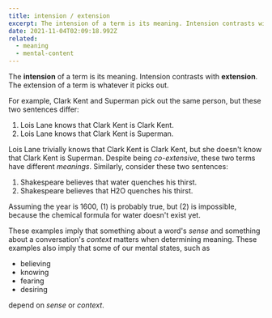 ```yaml
---
title: intension / extension
excerpt: The intension of a term is its meaning. Intension contrasts with extension
date: 2021-11-04T02:09:18.992Z
related:
  - meaning
  - mental-content
---
```

The **intension** of a term is its meaning. Intension contrasts with **extension**. The extension of a term is whatever it picks out.

For example, Clark Kent and Superman pick out the same person, but these two sentences differ:

1. Lois Lane knows that Clark Kent is Clark Kent.
2. Lois Lane knows that Clark Kent is Superman.

Lois Lane trivially knows that Clark Kent is Clark Kent, but she doesn't know that Clark Kent is Superman. Despite being *co-extensive*, these two terms have different *meanings*. Similarly, consider these two sentences:

1. Shakespeare believes that water quenches his thirst.
2. Shakespeare believes that H2O quenches his thirst.

Assuming the year is 1600, (1) is probably true, but (2) is impossible, because the chemical formula for water doesn't exist yet.

These examples imply that something about a word's *sense* and something about a conversation's *context* matters when determining meaning. These examples also imply that some of our mental states, such as

* believing
* knowing
* fearing
* desiring

depend on *sense* or *context*.

